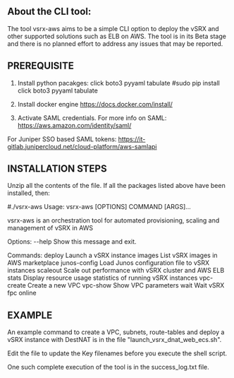 About the CLI tool:
-------------------

The tool vsrx-aws aims to be a simple CLI option to deploy the vSRX and other supported solutions such as ELB on AWS. The tool is in its Beta stage and there is no planned effort to address any issues that may be reported. 


PREREQUISITE
--------------

1. Install python pacakges: click boto3 pyyaml tabulate
   #sudo pip install click boto3 pyyaml tabulate

2. Install docker engine 
  https://docs.docker.com/install/

3. Activate SAML credentials. For more info on SAML:
   https://aws.amazon.com/identity/saml/

  For Juniper SSO based SAML tokens:
  https://it-gitlab.junipercloud.net/cloud-platform/aws-samlapi


INSTALLATION STEPS
------------------

Unzip all the contents of the file. If all the packages listed above have been installed, then:

#./vsrx-aws
Usage: vsrx-aws [OPTIONS] COMMAND [ARGS]...

  vsrx-aws is an orchestration tool for automated provisioning, scaling and
  management of vSRX in AWS

Options:
  --help  Show this message and exit.

Commands:
  deploy        Launch a vSRX instance
  images        List vSRX images in AWS marketplace
  junos-config  Load Junos configuration file to vSRX instances
  scaleout      Scale out performance with vSRX cluster and AWS ELB
  stats         Display resource usage statistics of running vSRX instances
  vpc-create    Create a new VPC
  vpc-show      Show VPC parameters
  wait          Wait vSRX fpc online

EXAMPLE
-------

An example command to create a VPC, subnets, route-tables and deploy a vSRX instance with DestNAT is in the file "launch_vsrx_dnat_web_ecs.sh".

Edit the file to update the Key filenames before you execute the shell script.

One such complete execution of the tool is in the success_log.txt file.
